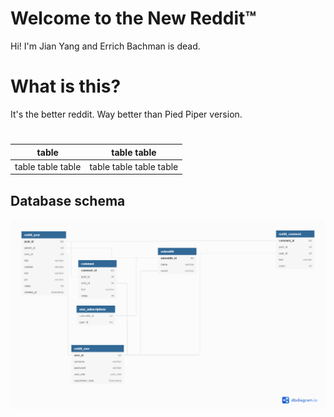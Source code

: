 # Welcome to the New Reddit™
Hi! I'm Jian Yang and Errich Bachman is dead.

# What is this?
It's the better reddit. Way better than Pied Piper version.

#
| table | table table |
|--|--|
| table table table | table table table table |

Database schema
------
[![database schema pic](https://github.com/Skinner11/New-Reddit/blob/back_end_master/database.png)](https://dbdiagram.io/d/5dc70003edf08a25543db973)
